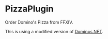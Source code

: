 # PizzaPlugin

Order Domino's Pizza from FFXIV.

This is using a modified version of [Dominos.NET](https://github.com/TheBonelessAlien/Dominos.NET).
